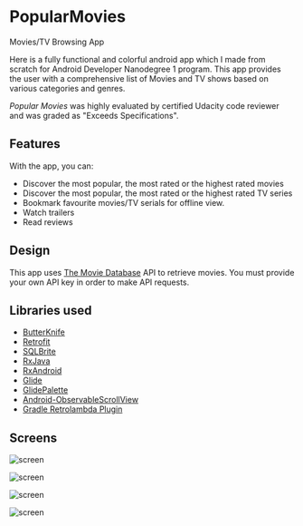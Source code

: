 # PopularMovies
Movies/TV Browsing App

Here is a fully functional and colorful android app which I made from scratch for Android Developer Nanodegree 1 program.
This app provides the user with a comprehensive list of Movies and TV shows based on various categories and genres.

*Popular Movies* was highly evaluated by certified Udacity code reviewer and was graded as "Exceeds Specifications".

## Features

With the app, you can:
* Discover the most popular, the most rated or the highest rated movies
* Discover the most popular, the most rated or the highest rated TV series
* Bookmark favourite movies/TV serials for offline view.
* Watch trailers
* Read reviews

## Design

This app uses [The Movie Database](https://www.themoviedb.org/documentation/api) API to retrieve movies.
You must provide your own API key in order to make API requests.

## Libraries used

* [ButterKnife](https://github.com/JakeWharton/butterknife)
* [Retrofit](https://github.com/square/retrofit)
* [SQLBrite](https://github.com/square/sqlbrite)
* [RxJava](https://github.com/ReactiveX/RxJava)
* [RxAndroid](https://github.com/ReactiveX/RxAndroid)
* [Glide](https://github.com/bumptech/glide)
* [GlidePalette](https://github.com/florent37/GlidePalette)
* [Android-ObservableScrollView](https://github.com/ksoichiro/Android-ObservableScrollView)
* [Gradle Retrolambda Plugin](https://github.com/evant/gradle-retrolambda)

## Screens

![screen](../master/art/phone-movies.png)

![screen](../master/art/phone-details.png)

![screen](../master/art/tablet-port.png)

![screen](../master/art/tablet-land.png)



